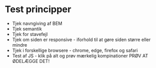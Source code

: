# Test principper

  * Tjek navngiving af BEM
  * Tjek semantik
  * Tjek for stavefejl
  * Tjek om siden er responsive - iforhold til at gøre siden større eller mindre
  * Tjek i forskellige browsere - chrome, edge, firefox og safari
  * Test af JS - klik på alt og prøv mærkelig kompinationer PRØV AT ØDELÆGGE DET! 
